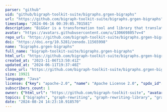 ```yaml
---
parser: "github"
uid: "github/bigraph-toolkit-suite/bigraphs.grgen-bigraphs"
url: "https://github.com/bigraph-toolkit-suite/bigraphs.grgen-bigraphs"
timestamp: "2024-06-16 00:39:05.701581"
description: "BiGGer is a transformation tool and library that translates bigraphical models and rules to GrGen.NET-compatible files. It enables bigraph rewriting using GrGen.NET."
avatar: "https://avatars.githubusercontent.com/u/130669805?v=4"
repo_url: "https://github.com/bigraph-toolkit-suite/bigraphs.grgen-bigraphs"
doi: "https://doi.org/10.5281/zenodo.11565998"
name: "bigraphs.grgen-bigraphs"
full_name: "bigraph-toolkit-suite/bigraphs.grgen-bigraphs"
html_url: "https://github.com/bigraph-toolkit-suite/bigraphs.grgen-bigraphs"
created_at: "2023-11-06T13:50:41Z"
updated_at: "2024-06-11T19:37:40Z"
clone_url: "https://github.com/bigraph-toolkit-suite/bigraphs.grgen-bigraphs.git"
size: 19921
language: "Java"
license: {"key": "apache-2.0", "name": "Apache License 2.0", "spdx_id": "Apache-2.0", "url": "https://api.github.com/licenses/apache-2.0", "node_id": "MDc6TGljZW5zZTI="}
subscribers_count: 1
owner: {"html_url": "https://github.com/bigraph-toolkit-suite", "avatar_url": "https://avatars.githubusercontent.com/u/130669805?v=4", "login": "bigraph-toolkit-suite", "type": "Organization"}
topics: ["bigraphs", "graph-rewriting", "graph-rewriting-library", "graph-transformation", "grgen", "grgen-net"]
date: "2024-08-24 14:23:10.918570"
---
```

